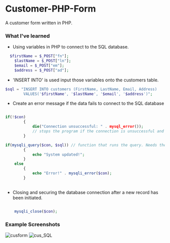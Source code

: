 # Customer-PHP-Form
A customer form written in PHP.

### What I've learned
* Using variables in PHP to connect to the SQL database.
```php
  $firstName = $_POST["fn"];  
	$lastName = $_POST["ln"];  
	$email = $_POST["em"];
	$address = $_POST["ad"];

```

* 'INSERT INTO' is used input those variables onto the customers table.
```php
$sql = "INSERT INTO customers (FirstName, LastName, Email, Address)
		VALUES('$firstName', '$lastName', '$email', '$address')";
```
* Create an error message if the data fails to connect to the SQL database
```php

if(!$con)
		{
			die("Connection unsuccessful: " . mysql_error());
			// stops the program if the connection is unsuccessful and displays the error message.
		}
```

```php
if(mysqli_query($con, $sql)) // function that runs the query. Needs the two arguments.
		{
			echo "System updated!";
		}
	else 
		{
			echo "Error!" . mysqli_error($con);
		}
	
```
* Closing and securing the database connection after a new record has been initiated.
```php

	mysqli_close($con);
```

### Example Screenshots
![cusform](https://user-images.githubusercontent.com/36749450/96346649-f4870800-106a-11eb-99fa-fe0ff2cda59f.PNG)
![cus_SQL](https://user-images.githubusercontent.com/36749450/96346644-ee912700-106a-11eb-9c5c-f575cd8c70dc.PNG)
